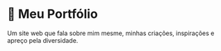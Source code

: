 
# 🌸 Meu Portfólio

Um site web que fala sobre mim mesme, minhas criações, inspirações e apreço pela diversidade.

